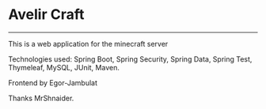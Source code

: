 # Avelir Craft
---

This is a web application for the minecraft server

Technologies used: Spring Boot, Spring Security, Spring Data, Spring Test, Thymeleaf, MySQL, JUnit, Maven.

Frontend by Egor-Jambulat

Thanks MrShnaider.
